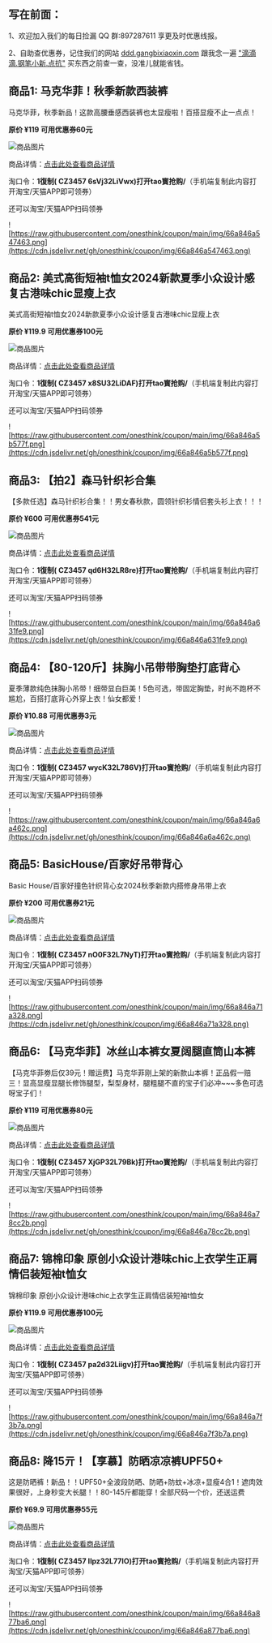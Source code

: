 ## 写在前面：

1、欢迎加入我们的每日捡漏 QQ 群:897287611 享更及时优惠线报。

2、自助查优惠券，记住我们的网站 [ddd.gangbixiaoxin.com](https://ddd.gangbixiaoxin.com) 跟我念一遍 ["滴滴滴.钢笔小新.点抗"](https://ddd.gangbixiaoxin.com) 买东西之前查一查，没准儿就能省钱。

## 商品1: 马克华菲！秋季新款西装裤

马克华菲，秋季新品！这款高腰垂感西装裤也太显瘦啦！百搭显瘦不止一点点！

**原价 ¥119 可用优惠券60元**

![商品图片](https://img.alicdn.com/i1/1027496129/O1CN01EJQVFW1v98RusyyHj_!!1027496129.jpg)

商品详情：[点击此处查看商品详情](https://s.click.taobao.com/t?e=m%3D2%26s%3DevzFPLBry%2Bhw4vFB6t2Z2ueEDrYVVa64XoO8tOebS%2BdRAdhuF14FMagjcNIKFYnDRitN3%2FurF3zWbLW7uhxyboGvCrJWHk1%2FTyVl44vrPmd3miNKHWpinpVm%2FOAUUFw71qrpxiwMoCNxc1AtbZGVSy2fw%2BFAva7bmSa8VnQhcnkLZMqoQW%2BfuKGzo1lVxIioiYvqhZwEld5gAZ49d%2BewjdONKzhgjVOGTN6R60hRW%2FXKo6nsaefr6i5ul4Wqa1bYwzzMEQiiMytVkSKsL%2FKbNdOG7fwodBwmwcnT5GyOp9AbknSg%2F9GsKe15kDSLkJfTca2JNko0gYMhhQs2DjqgEA%3D%3D&amp;union_lens=lensId:TAPI@1722304151@21663780_127b_1910153be7f_16b7@01)

淘口令：**1復制( CZ3457 6sVj32LiVwx)打开tao寳抢购/**（手机端复制此内容打开淘宝/天猫APP即可领券）</p>

还可以淘宝/天猫APP扫码领券

![https://raw.githubusercontent.com/onesthink/coupon/main/img/66a846a547463.png](https://cdn.jsdelivr.net/gh/onesthink/coupon/img/66a846a547463.png)

## 商品2: 美式高街短袖t恤女2024新款夏季小众设计感复古港味chic显瘦上衣

美式高街短袖t恤女2024新款夏季小众设计感复古港味chic显瘦上衣

**原价 ¥119.9 可用优惠券100元**

![商品图片](https://img.alicdn.com/bao/uploaded/i4/4094804463/O1CN01U8Iknd1iq6ayc3yqf_!!4094804463.jpg)

商品详情：[点击此处查看商品详情](https://s.click.taobao.com/t?e=m%3D2%26s%3DiljN2zESmT5w4vFB6t2Z2ueEDrYVVa64XoO8tOebS%2BdRAdhuF14FMagjcNIKFYnDxq3IhSJN6GTWbLW7uhxyboGvCrJWHk1%2FTyVl44vrPmd3miNKHWpinpVm%2FOAUUFw71qrpxiwMoCNxc1AtbZGVS1HTc3T2GpUfgEH0jsMrcC0LZMqoQW%2BfuKGzo1lVxIioWH5A%2FOlIELby36YHOLZQvHMUgnSmzI6viU0dS8RSd7%2FUXWedxx0Huz3i7aL1XKNHlbRMz6GTKAYZjQKfJ2UQf03O4wtQ3K90XXhKrcBJdMwTJlM7zN3tvyHops3B5yndX0%2B3obhRTo5xKmPmpIKZsA%3D%3D&amp;union_lens=lensId:TAPI@1722304154@2127dbf4_1248_1910153cb75_c465@01)

淘口令：**1復制( CZ3457 x8SU32LiDAF)打开tao寳抢购/**（手机端复制此内容打开淘宝/天猫APP即可领券）</p>

还可以淘宝/天猫APP扫码领券

![https://raw.githubusercontent.com/onesthink/coupon/main/img/66a846a5b577f.png](https://cdn.jsdelivr.net/gh/onesthink/coupon/img/66a846a5b577f.png)

## 商品3: 【拍2】森马针织衫合集

【多款任选】森马针织衫合集！！男女春秋款，圆领针织衫情侣套头衫上衣！！！

**原价 ¥600 可用优惠券541元**

![商品图片](https://img.alicdn.com/i4/2775671785/O1CN01JcelzA1P3ZvJlOW9J_!!2775671785.jpg)

商品详情：[点击此处查看商品详情](https://s.click.taobao.com/t?e=m%3D2%26s%3D6tB6Z94EwJpw4vFB6t2Z2ueEDrYVVa64XoO8tOebS%2BdRAdhuF14FMagjcNIKFYnD1aH1Hk3GeOjWbLW7uhxyboGvCrJWHk1%2FTyVl44vrPmd3miNKHWpinpVm%2FOAUUFw71qrpxiwMoCNxc1AtbZGVSzm1XGz2uy11IYJP1nHemV0LZMqoQW%2BfuKGzo1lVxIioge03%2F%2FTmJRpQUYpj8Ons4jE4msv4ljiuUK4nB1asVmhf0unC4jGHLkKALqYBVRW5lbRMz6GTKAYZjQKfJ2UQf03O4wtQ3K90XXhKrcBJdMzvv8aQZvvlrD8BQZDzWWqkX0%2B3obhRTo5xKmPmpIKZsA%3D%3D&amp;union_lens=lensId:TAPI@1722304156@210751db_12b6_1910153d4ab_bcb8@01)

淘口令：**1復制( CZ3457 qd6H32LR8re)打开tao寳抢购/**（手机端复制此内容打开淘宝/天猫APP即可领券）</p>

还可以淘宝/天猫APP扫码领券

![https://raw.githubusercontent.com/onesthink/coupon/main/img/66a846a631fe9.png](https://cdn.jsdelivr.net/gh/onesthink/coupon/img/66a846a631fe9.png)

## 商品4: 【80-120斤】抹胸小吊带带胸垫打底背心

夏季薄款纯色抹胸小吊带！细带显白巨美！5色可选，带固定胸垫，时尚不跑杯不尴尬，百搭打底背心外穿上衣！仙女都爱！

**原价 ¥10.88 可用优惠券3元**

![商品图片](https://img.alicdn.com/bao/uploaded/i4/3937219703/O1CN018zgass2LY1zxQyAYe_!!3937219703-0-C2M.jpg)

商品详情：[点击此处查看商品详情](https://s.click.taobao.com/t?e=m%3D2%26s%3D7DjXZV%2BQGrhw4vFB6t2Z2ueEDrYVVa64yK8Cckff7TVRAdhuF14FMagjcNIKFYnD79%2FTFaMDK6TWbLW7uhxyboGvCrJWHk1%2FTyVl44vrPmd3miNKHWpinpVm%2FOAUUFw71qrpxiwMoCNxc1AtbZGVSxgF69aVnJe8X85933pRetALZMqoQW%2BfuKGzo1lVxIioQj3pxT48j9a%2FTmdAOtsj3DAcc9lrL6bfX0TbFNzmg%2Fo5LqU9qGJRXKiWpXPj4xgHniWZuItd%2Fr84%2BfirBrx7mM7AMx9cWAx%2BEiM%2FlSG%2FbZQw%2FFTClknX317YeMdjnlxfU1NVKZy3ECfGDF1NzTQoPw%3D%3D&amp;union_lens=lensId:TAPI@1722304159@216606ac_128d_1910153dde6_c8e2@01)

淘口令：**1復制( CZ3457 wycK32L786V)打开tao寳抢购/**（手机端复制此内容打开淘宝/天猫APP即可领券）</p>

还可以淘宝/天猫APP扫码领券

![https://raw.githubusercontent.com/onesthink/coupon/main/img/66a846a6a462c.png](https://cdn.jsdelivr.net/gh/onesthink/coupon/img/66a846a6a462c.png)

## 商品5: BasicHouse/百家好吊带背心

Basic House/百家好撞色针织背心女2024秋季新款内搭修身吊带上衣

**原价 ¥200 可用优惠券21元**

![商品图片](https://img.alicdn.com/bao/uploaded/i3/667336301/O1CN01fs5aIR1wPuaJ8R9D2-667336301.jpg)

商品详情：[点击此处查看商品详情](https://s.click.taobao.com/t?e=m%3D2%26s%3D%2FnvQATioRS9w4vFB6t2Z2ueEDrYVVa64yK8Cckff7TVRAdhuF14FMfDP8ArQwsMqJ1gyddu7kN%2FWbLW7uhxyboGvCrJWHk1%2FTyVl44vrPmd3miNKHWpinpVm%2FOAUUFw71qrpxiwMoCNxc1AtbZGVS7tMNHNBy6umVcUUTbYJowGMHuv7RoNv0Q0jFsbsQ7KWCdfgkf0NgpEYP9M2pxlNfgSXiknPIhAh4NK%2BtKn96CxsNPoIDzGgwRCQqH%2BT9vmpwzzMEQiiMytVkSKsL%2FKbNdOG7fwodBwmjV8VOEt5Cw6n8fX1cMNPZdeHFlpxjvVGca2JNko0gYMhhQs2DjqgEA%3D%3D&amp;union_lens=lensId:TAPI@1722304160@2150931d_11df_1910153e3d2_bbc5@01)

淘口令：**1復制( CZ3457 nO0F32L7NyT)打开tao寳抢购/**（手机端复制此内容打开淘宝/天猫APP即可领券）</p>

还可以淘宝/天猫APP扫码领券

![https://raw.githubusercontent.com/onesthink/coupon/main/img/66a846a71a328.png](https://cdn.jsdelivr.net/gh/onesthink/coupon/img/66a846a71a328.png)

## 商品6: 【马克华菲】冰丝山本裤女夏阔腿直筒山本裤

【马克华菲劵后仅39元！赠运费】马克华菲刚上架的新款山本裤！正品假一赔三！显高显瘦显腿长修饰腿型，梨型身材，腿粗腿不直的宝子们必冲~~~多色可选呀宝子们！

**原价 ¥119 可用优惠券80元**

![商品图片](https://img.alicdn.com/imgextra/i1/1603390999/O1CN01AP4G091JFadaxn2xZ_!!1603390999.jpg)

商品详情：[点击此处查看商品详情](https://s.click.taobao.com/t?e=m%3D2%26s%3Dm%2Bz6k7E%2FsFRw4vFB6t2Z2ueEDrYVVa64XoO8tOebS%2BdRAdhuF14FMfDP8ArQwsMq8sviUM61dt3WbLW7uhxyboGvCrJWHk1%2FTyVl44vrPmd3miNKHWpinpVm%2FOAUUFw71qrpxiwMoCNxc1AtbZGVSy2fw%2BFAva7bmSa8VnQhcnkLZMqoQW%2BfuKGzo1lVxIionyFxSQAi16A9ZtRJqDpDLpdBJPFV2jKA4zxy%2BDs7ZHnvRuMaAj7of9rxG8D1thHYUBbsD9R7nts4%2BfirBrx7mM7AMx9cWAx%2BEiM%2FlSG%2FbZTvtmGCf2z4o8HnLcVCTodvU1NVKZy3ECfGDF1NzTQoPw%3D%3D&amp;union_lens=lensId:TAPI@1722304162@213fd72a_12a5_1910153e96b_6bd3@01)

淘口令：**1復制( CZ3457 XjGP32L79Bk)打开tao寳抢购/**（手机端复制此内容打开淘宝/天猫APP即可领券）</p>

还可以淘宝/天猫APP扫码领券

![https://raw.githubusercontent.com/onesthink/coupon/main/img/66a846a78cc2b.png](https://cdn.jsdelivr.net/gh/onesthink/coupon/img/66a846a78cc2b.png)

## 商品7: 锦棉印象 原创小众设计港味chic上衣学生正肩情侣装短袖t恤女

锦棉印象 原创小众设计港味chic上衣学生正肩情侣装短袖t恤女

**原价 ¥119.9 可用优惠券100元**

![商品图片](https://img.alicdn.com/bao/uploaded/i4/2214220443379/O1CN01Lshf6Z1apdHDP75Y3_!!2214220443379.jpg)

商品详情：[点击此处查看商品详情](https://s.click.taobao.com/t?e=m%3D2%26s%3D6Tuo1CI7MfZw4vFB6t2Z2ueEDrYVVa64XoO8tOebS%2BdRAdhuF14FMfDP8ArQwsMqt4hWD5k2kjPWbLW7uhxyboGvCrJWHk1%2FTyVl44vrPmd3miNKHWpinpVm%2FOAUUFw71qrpxiwMoCNxc1AtbZGVS%2BlDN%2FJDSQe%2BzXkk8l4gEfzNEPXytV9ALoS4zvCRUrqu9Em%2BugrRZr%2BJE4Y5CIV4gAm6h4qNMS%2BdvAmfGwFZ5mE3KppIOVq898ZW43AuvLahbxYHFyKOCtsbkJ5QxPS2Ci%2FKfJmqgrYAfWsUjZoD5RAqwVGUz4lxXCO3Em6W0S%2FqDseal0NfMDXJpWvVCAyWdKJn5AyUbPoV&amp;union_lens=lensId:TAPI@1722304163@212abcc5_1282_1910153eeda_782d@01)

淘口令：**1復制( CZ3457 pa2d32Liigv)打开tao寳抢购/**（手机端复制此内容打开淘宝/天猫APP即可领券）</p>

还可以淘宝/天猫APP扫码领券

![https://raw.githubusercontent.com/onesthink/coupon/main/img/66a846a7f3b7a.png](https://cdn.jsdelivr.net/gh/onesthink/coupon/img/66a846a7f3b7a.png)

## 商品8: 降15亓！【享慕】防晒凉凉裤UPF50+

这是防晒裤！新品！！UPF50+全波段防晒、防晒+防蚊+冰凉+显瘦4合1！遮肉效果很好，上身秒变大长腿！！80-145斤都能穿！全部尺码一个价，还送运费

**原价 ¥69.9 可用优惠券55元**

![商品图片](https://img.alicdn.com/i1/2216213167192/O1CN01EoYIvT22zzTZvDj3p_!!2216213167192.jpg)

商品详情：[点击此处查看商品详情](https://s.click.taobao.com/t?e=m%3D2%26s%3Dmv3RN5pKfeZw4vFB6t2Z2ueEDrYVVa64XoO8tOebS%2BdRAdhuF14FMfDP8ArQwsMqxq3IhSJN6GTWbLW7uhxyboGvCrJWHk1%2FTyVl44vrPmd3miNKHWpinpVm%2FOAUUFw71qrpxiwMoCNxc1AtbZGVS8cZLYURTjLKb4UnzBwWvEnNEPXytV9ALoS4zvCRUrquxnXK33GYWCWQzFqqtx7dPqdAxzc5HyJBeDycDh%2FtjYNLgsGElwJuBYVxKVmV5%2BE9hVkfjGHY3PwbkJ5QxPS2Ci%2FKfJmqgrYAfWsUjZoD5RBrH2iPs7QlsQlul4RdGzFVDseal0NfMDXJpWvVCAyWdKJn5AyUbPoV&amp;union_lens=lensId:TAPI@1722304164@213dbc98_1291_1910153f42e_98fb@01)

淘口令：**1復制( CZ3457 IIpz32L77IO)打开tao寳抢购/**（手机端复制此内容打开淘宝/天猫APP即可领券）</p>

还可以淘宝/天猫APP扫码领券

![https://raw.githubusercontent.com/onesthink/coupon/main/img/66a846a877ba6.png](https://cdn.jsdelivr.net/gh/onesthink/coupon/img/66a846a877ba6.png)

